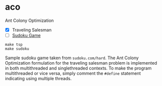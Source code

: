 # aco
Ant Colony Optimization

- [X] Traveling Salesman
- [ ] [Sudoku Game](https://arxiv.org/pdf/1805.03545.pdf)

```
make tsp
make sudoku
```
Sample sudoku game taken from `sudoku.com/hard`. The Ant Colony Optimization formulation for the traveling salesman problem is implemented in both multithreaded and singlethreaded contexts. To make the program multithreaded or vice versa, simply comment the `#define` statement indicating using multiple threads. 
